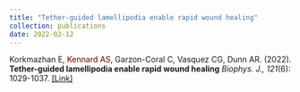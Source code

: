```yaml
---
title: "Tether-guided lamellipodia enable rapid wound healing"
collection: publications
date: 2022-02-12
---
```

Korkmazhan E, <span style="color: #660000;">Kennard AS</span>,
Garzon-Coral C, Vasquez CG, Dunn AR. (2022).
<b>Tether-guided lamellipodia enable rapid wound healing</b>
<i>Biophys. J., 121</i>(6): 1029-1037.
[\[Link\]](https://www.sciencedirect.com/science/article/abs/pii/S0006349522001060)
